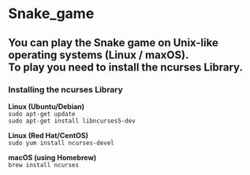 # Snake_game

<h2>You can play the Snake game on Unix-like operating systems (Linux / maxOS).<br>
To play you need to install the ncurses Library.</h2>

<h3>Installing the ncurses Library</h3>


**Linux (Ubuntu/Debian)**<br>
`sudo apt-get update`<br>
`sudo apt-get install libncurses5-dev`

**Linux (Red Hat/CentOS)**<br>
`sudo yum install ncurses-devel`

**macOS (using Homebrew)**<br>
`brew install ncurses`
